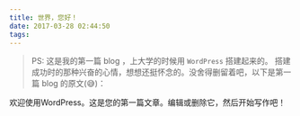 ```yaml
---
title: 世界，您好！
date: 2017-03-28 02:44:50
tags:
---
```

> PS: 这是我的第一篇 blog ，上大学的时候用 `WordPress` 搭建起来的。
搭建成功时的那种兴奋的心情，想想还挺怀念的。没舍得删留着吧，以下是第一篇 blog 的原文(😅)：

欢迎使用WordPress。这是您的第一篇文章。编辑或删除它，然后开始写作吧！

